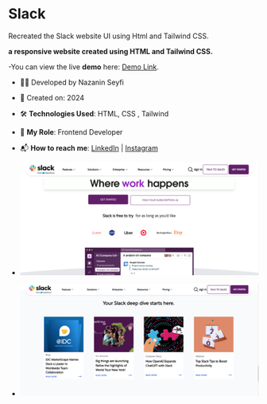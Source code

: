 # Slack
Recreated the Slack website UI using Html and Tailwind CSS.


**a responsive website created using HTML and Tailwind CSS.**

-You can view the live **demo** here: [Demo Link](https://nazanin-dev.github.io/Slack/).

- 👩‍💻 Developed by Nazanin Seyfi

- 📅 Created on: 2024

- 🛠 **Technologies Used**: HTML, CSS , Tailwind 

- 🌟 **My Role**: Frontend Developer 

- 📬 **How to reach me**: [LinkedIn](https://www.linkedin.com/in/nazanin-seyfi-4a1742331/) | [Instagram](https://www.instagram.com/naznin_dev/)

- ![ Image of project](https://github.com/nazanin-dev/Slack/blob/main/img/Screenshot%20(1).png)
- ![ Image of project](https://github.com/nazanin-dev/Slack/blob/main/img/Screenshot%20(2).png)
